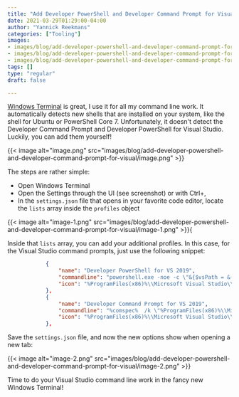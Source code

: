 ```yaml
---
title: "Add Developer PowerShell and Developer Command Prompt for Visual Studio to Windows Terminal"
date: 2021-03-29T01:29:00-04:00
author: "Yannick Reekmans"
categories: ["Tooling"]
images:
- images/blog/add-developer-powershell-and-developer-command-prompt-for-visual/image.png
- images/blog/add-developer-powershell-and-developer-command-prompt-for-visual/image-1.png
- images/blog/add-developer-powershell-and-developer-command-prompt-for-visual/image-2.png
tags: []
type: "regular"
draft: false

---
```


[Windows
Terminal](https://www.microsoft.com/en-us/p/windows-terminal/9n0dx20hk701)
is great, I use it for all my command line work. It automatically
detects new shells that are installed on your system, like the shell for
Ubuntu or PowerShell Core 7. Unfortunately, it doesn't detect the
Developer Command Prompt and Developer PowerShell for Visual Studio.
Luckily, you can add them yourself!

{{< image alt="image.png" src="images/blog/add-developer-powershell-and-developer-command-prompt-for-visual/image.png" >}}

The steps are rather simple:

-   Open Windows Terminal
-   Open the Settings through the UI (see screenshot) or with Ctrl+,
-   In the `settings.json` file that opens in your favorite code editor,
    locate the `lists` array inside the `profiles` object

{{< image alt="image-1.png" src="images/blog/add-developer-powershell-and-developer-command-prompt-for-visual/image-1.png" >}}{

Inside that `lists` array, you can add your additional profiles. In this
case, for the Visual Studio command prompts, just use the following
snippet:

```json
            {
                "name": "Developer PowerShell for VS 2019",
                "commandline": "powershell.exe -noe -c \"&{$vsPath = &(Join-Path ${env:ProgramFiles(x86)} '\\Microsoft Visual Studio\\Installer\\vswhere.exe') -property installationpath; Import-Module (Join-Path $vsPath 'Common7\\Tools\\Microsoft.VisualStudio.DevShell.dll'); Enter-VsDevShell -VsInstallPath $vsPath -SkipAutomaticLocation}\"",
                "icon": "%ProgramFiles(x86)%\\Microsoft Visual Studio\\2019\\Enterprise\\Common7\\IDE\\Assets\\VisualStudio.70x70.contrast-standard_scale-180.png"
            },
            {
                "name": "Developer Command Prompt for VS 2019",
                "commandline": "%comspec%  /k \"%ProgramFiles(x86)%\\Microsoft Visual Studio\\2019\\Enterprise\\Common7\\Tools\\VsDevCmd.bat\"",
                "icon": "%ProgramFiles(x86)%\\Microsoft Visual Studio\\2019\\Enterprise\\Common7\\IDE\\Assets\\VisualStudio.70x70.contrast-standard_scale-180.png"
            },
```

Save the `settings.json` file, and now the new options show when opening
a new tab:

{{< image alt="image-2.png" src="images/blog/add-developer-powershell-and-developer-command-prompt-for-visual/image-2.png" >}}

Time to do your Visual Studio command line work in the fancy new Windows
Terminal!
